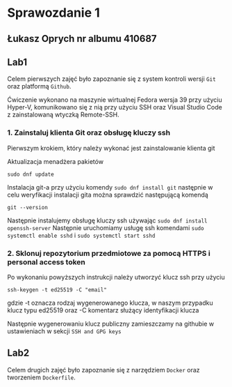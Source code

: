 # Sprawozdanie 1
## Łukasz Oprych nr albumu 410687

## Lab1
Celem pierwszych zajęć było zapoznanie się z system kontroli wersji `Git` oraz platformą `Github`.

Ćwiczenie wykonano na maszynie wirtualnej Fedora wersja 39 przy użyciu Hyper-V, komunikowano się z nią przy użyciu SSH oraz Visual Studio Code z zainstalowaną wtyczką Remote-SSH. 

### 1. Zainstaluj klienta Git oraz obsługę kluczy ssh
Pierwszym krokiem, który należy wykonać jest zainstalowanie klienta git

Aktualizacja menadżera pakietów
```
sudo dnf update
```
Instalacja git-a przy użyciu komendy `sudo dnf install git`
następnie w  celu weryfikacji instalacji gita można sprawdzić następującą komendą 
```
git --version
```
Następnie instalujemy obsługę kluczy ssh używając `sudo dnf install openssh-server`
Następnie uruchomiamy usługę ssh komendami
`sudo systemctl enable sshd` i `sudo systemctl start sshd`
### 2. Sklonuj repozytorium przedmiotowe za pomocą HTTPS i personal access token
Po wykonaniu powyższych instrukcji należy utworzyć klucz ssh przy użyciu 
```
ssh-keygen -t ed25519 -C "email"
```
gdzie -t oznacza rodzaj wygenerowanego klucza, w naszym przypadku klucz typu ed25519 oraz -C komentarz służący identyfikacji klucza

Następnie wygenerowaniu klucz publiczny zamieszczamy na githubie w ustawieniach w sekcji `SSH and GPG keys`



## Lab2 
Celem drugich zajęć było zapoznanie się z narzędziem `Docker` oraz tworzeniem `Dockerfile`.